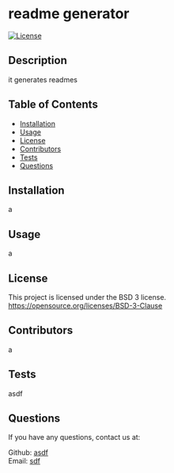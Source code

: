# readme generator

  [![License](https://img.shields.io/badge/License-BSD_3--Clause-blue.svg)](https://opensource.org/licenses/BSD-3-Clause)

  ## Description
  it generates readmes

  ## Table of Contents
  * [Installation](#installation)
  * [Usage](#usage)
  * [License](#license)
  * [Contributors](#contributors)
  * [Tests](#tests)
  * [Questions](#questions)
  
  ## Installation
  a 

  ## Usage
  a

  ## License 
  This project is licensed under the BSD 3 license. 
  https://opensource.org/licenses/BSD-3-Clause

  ## Contributors
  a

  ## Tests
  asdf

  ## Questions
  If you have any questions, contact us at: <br />

  Github: [asdf](https://github.com/asdf) <br />
  Email: [sdf](mailto:sdf)

